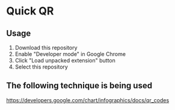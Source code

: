 # Quick QR

## Usage

1. Download this repository
2. Enable "Developer mode" in Google Chrome
3. Click "Load unpacked extension" button
4. Select this repository

## The following technique is being used

https://developers.google.com/chart/infographics/docs/qr_codes
